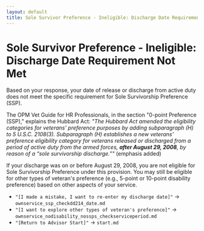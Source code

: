 ```yaml
---
layout: default
title: Sole Survivor Preference - Ineligible: Discharge Date Requirement Not Met
---
```


# Sole Survivor Preference - Ineligible: Discharge Date Requirement Not Met

Based on your response, your date of release or discharge from active duty does not meet the specific requirement for Sole Survivorship Preference (SSP).

The OPM Vet Guide for HR Professionals, in the section "0-point Preference (SSP)," explains the Hubbard Act:
*"The Hubbard Act amended the eligibility categories for veterans’ preference purposes by adding subparagraph (H) to 5 U.S.C. 2108(3). Subparagraph (H) establishes a new veterans’ preference eligibility category for veterans released or discharged from a period of active duty from the armed forces, **after August 29, 2008**, by reason of a “sole survivorship discharge.”"* (emphasis added)

If your discharge was on or before August 29, 2008, you are not eligible for Sole Survivorship Preference under this provision. You may still be eligible for other types of veteran's preference (e.g., 5-point or 10-point disability preference) based on other aspects of your service.

*   `"[I made a mistake, I want to re-enter my discharge date]"` -> `ownservice_ssp_checkdd214_date.md`
*   `"[I want to explore other types of veteran's preference]"` -> `ownservice_nodisability_nossps_checkserviceperiod.md`
*   `"[Return to Advisor Start]"` -> `start.md`
